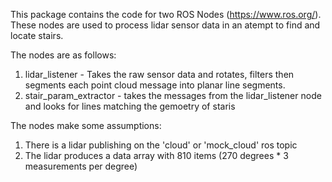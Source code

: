 This package contains the code for two ROS Nodes (https://www.ros.org/). These nodes are used to process lidar sensor data in an atempt to find and locate stairs. 

The nodes are as follows:
1) lidar_listener - Takes the raw sensor data and rotates, filters then segments each point cloud message into planar line segments. 
2) stair_param_extractor  - takes the messages from the lidar_listener node and looks for lines matching the gemoetry of staris 

The nodes make some assumptions:
1) There is a lidar publishing on the 'cloud' or 'mock_cloud' ros topic 
2) The lidar produces a data array with 810 items (270 degrees * 3 measurements per degree) 


